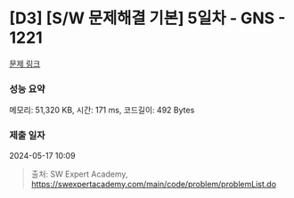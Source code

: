 # [D3] [S/W 문제해결 기본] 5일차 - GNS - 1221 

[문제 링크](https://swexpertacademy.com/main/code/problem/problemDetail.do?contestProbId=AV14jJh6ACYCFAYD) 

### 성능 요약

메모리: 51,320 KB, 시간: 171 ms, 코드길이: 492 Bytes

### 제출 일자

2024-05-17 10:09



> 출처: SW Expert Academy, https://swexpertacademy.com/main/code/problem/problemList.do